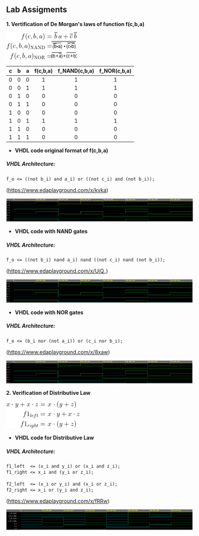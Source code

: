 ## Lab Assigments

**1. Vertification of De Morgan's laws of function f(c,b,a)**

![equations](https://github.com/UgurErdemYURT/Digital-electronics-1/blob/main/Labs/01-gates/equations.png)

| **c** | **b** |**a** | **f(c,b,a)** | **f_NAND(c,b,a)** | **f_NOR(c,b,a)** |
| :-: | :-: | :-: | :-: | :-: | :-: |
| 0 | 0 | 0 | 1 | 1 | 1 |
| 0 | 0 | 1 | 1 | 1 | 1 |
| 0 | 1 | 0 | 0 | 0 | 0 |
| 0 | 1 | 1 | 0 | 0 | 0 |
| 1 | 0 | 0 | 0 | 0 | 0 |
| 1 | 0 | 1 | 1 | 1 | 1 |
| 1 | 1 | 0 | 0 | 0 | 0 |
| 1 | 1 | 1 | 0 | 0 | 0 |
    
   - **VHDL code original format of f(c,b,a)** 

##### VHDL Architecture:

    f_o <= ((not b_i) and a_i) or ((not c_i) and (not b_i));
   
(https://www.edaplayground.com/x/kvka)
   
![Screenshot1](https://github.com/UgurErdemYURT/Digital-electronics-1/blob/main/Labs/01-gates/original.PNG)
 
   - **VHDL code with NAND gates**

##### VHDL Architecture:

    f_o <= ((not b_i) nand a_i) nand ((not c_i) nand (not b_i));

(https://www.edaplayground.com/x/UiQ_)

![Screenshot2](https://github.com/UgurErdemYURT/Digital-electronics-1/blob/main/Labs/01-gates/NAND.PNG)

   - **VHDL code with NOR gates**

##### VHDL Architecture:

    f_o <= (b_i nor (not a_i)) or (c_i nor b_i);

(https://www.edaplayground.com/x/8xaw)
   
![Screenshot3](https://github.com/UgurErdemYURT/Digital-electronics-1/blob/main/Labs/01-gates/NOR.PNG)


**2. Verification of Distributive Law**

![DistributiveLlaws](https://github.com/UgurErdemYURT/Digital-electronics-1/blob/main/Labs/01-gates/distributive1.png)

   - **VHDL code for Distributive Law** 

##### VHDL Architecture:

    f1_left  <= (x_i and y_i) or (x_i and z_i);
	f1_right <= x_i and (y_i or z_i);
    
    f2_left  <= (x_i or y_i) and (x_i or z_i);
	f2_right <= x_i or (y_i and z_i);


(https://www.edaplayground.com/x/fRRw)
   
![Screenshot4](https://github.com/UgurErdemYURT/Digital-electronics-1/blob/main/Labs/01-gates/distri.PNG)



